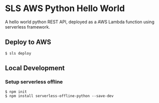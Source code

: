 # SLS AWS Python Hello World
A hello world python REST API, deployed as a AWS Lambda function using serverless framework.

## Deploy to AWS
```shell script
$ sls deploy
```

## Local Development
### Setup serverless offline
```shell script
$ npm init
$ npm install serverless-offline-python --save-dev
```